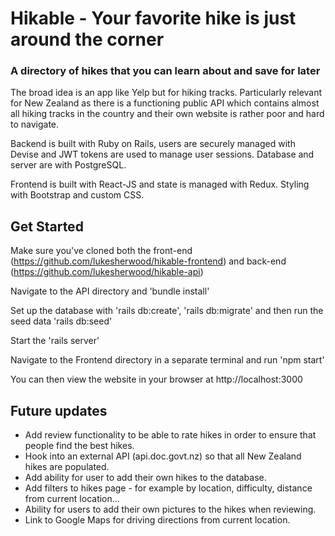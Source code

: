 # Hikable - Your favorite hike is just around the corner
### A directory of hikes that you can learn about and save for later
The broad idea is an app like Yelp but for hiking tracks. Particularly relevant for New Zealand as there is a functioning public API which contains almost all hiking tracks in the country and their own website is rather poor and hard to navigate.

Backend is built with Ruby on Rails, users are securely managed with Devise and JWT tokens are used to manage user sessions. Database and server are with PostgreSQL.

Frontend is built with React-JS and state is managed with Redux. Styling with Bootstrap and custom CSS.

## Get Started
Make sure you've cloned both the front-end (https://github.com/lukesherwood/hikable-frontend) and back-end (https://github.com/lukesherwood/hikable-api)

Navigate to the API directory and 'bundle install'

Set up the database with 'rails db:create', 'rails db:migrate' and then run the seed data 'rails db:seed'

Start the 'rails server'

Navigate to the Frontend directory in a separate terminal and run 'npm start'

You can then view the website in your browser at http://localhost:3000


## Future updates
 - Add review functionality to be able to rate hikes in order to ensure that people find the best hikes.
 - Hook into an external API (api.doc.govt.nz) so that all New Zealand hikes are populated.
 - Add ability for user to add their own hikes to the database.
 - Add filters to hikes page - for example by location, difficulty, distance from current location...
 - Ability for users to add their own pictures to the hikes when reviewing.
 - Link to Google Maps for driving directions from current location.
  
